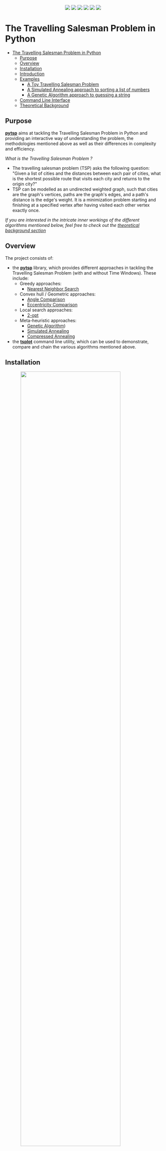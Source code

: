 <p align="center">
  <img src="https://img.shields.io/badge/license-MIT-blue"/>
  <img src="https://img.shields.io/badge/python-3.8-blue"/>
  <img src="https://img.shields.io/badge/version-1.2-blue"/>
  <img src="https://img.shields.io/badge/build-passing-green"/>
  <img src="https://img.shields.io/badge/maintained-yes-green"/>
  <img src="https://img.shields.io/badge/status-development-yellow"/>
</p>

# The Travelling Salesman Problem in Python

- [The Travelling Salesman Problem in Python](#the-travelling-salesman-problem-in-python)
  - [Purpose](#purpose)
  - [Overview](#overview)
  - [Installation](#installation)
  - [Introduction](#introduction)
  - [Examples](#examples)
    - [A Toy Travelling Salesman Problem](#a-toy-travelling-salesman-problem)
    - [A Simulated Annealing approach to sorting a list of numbers](#a-simulated-annealing-approach-to-sorting-a-list-of-numbers)
    - [A Genetic Algorithm approach to guessing a string](#a-genetic-algorithm-approach-to-guessing-a-string)
  - [Command Line Interface](#command-line-interface)
  - [Theoretical Background](#theoretical-background)

## Purpose

**[pytsp](./pytsp/)** aims at tackling the Travelling Salesman Problem in Python and providing an interactive way of understanding the problem, the methodologies mentioned above as well as their differences in complexity and efficiency.

_What is the Travelling Salesman Problem ?_

- The travelling salesman problem (TSP) asks the following question: "Given a list of cities and the distances between each pair of cities, what is the shortest possible route that visits each city and returns to the origin city?"
- TSP can be modelled as an undirected weighted graph, such that cities are the graph's vertices, paths are the graph's edges, and a path's distance is the edge's weight. It is a minimization problem starting and finishing at a specified vertex after having visited each other vertex exactly once.

_If you are interested in the intricate inner workings of the different algorithms mentioned below, feel free to check out the [theoretical background section](#theoretical-background)_

## Overview

The project consists of:

- the **[pytsp](./pytsp/)** library, which provides different approaches in tackling the Travelling Salesman Problem (with and without Time Windows). These include:
  - Greedy approaches:
    - [Nearest Neighbor Search](./pytsp/core/tsp.py)
  - Convex hull / Geometric approaches:
    - [Angle Comparison](./pytsp/core/tsp.py)
    - [Eccentricity Comparison](./pytsp/core/tsp.py)
  - Local search approaches:
    - [2-opt](./pytsp/core/tsp.py)
  - Meta-heuristic approaches:
    - [Genetic Algorithm](./pytsp/core/genetic.py))
    - [Simulated Annealing](./pytsp/core/annealing.py)
    - [Compressed Annealing](./pytsp/core/annealing.py)
- the **[tsplot](pytsp/tsplot.py)** command line utility, which can be used to demonstrate, compare and chain the various algorithms mentioned above.

## Installation

<img src="./img/install.png" style="display: block; margin-left: auto; margin-right: auto; width: 80%;"/>

## Introduction

_What are **Traits** ?_

**[Traits](./pytsp/core/misc/trait.py)**, which are implemented as a **[python metaclass](https://realpython.com/python-metaclasses/)**, are at the core of **pytsp** and provide a flexible and frictionless way of modifying the inner workings of the underlying algorithms.

_Without knowing what **Traits** are supposed to do, could you guess what the following python code will produce as output ?_

```python
from pytsp import Trait


class SuperSmartAI(Trait):
    TRAITS = ['greet', ]

    class Greet:
        def greetings(self, name):
            return f'Greetings {self.title}.{name}'

        def hello(self, name):
            return f'Hello {self.title}.{name}'

    def __init__(self, title, *args, **kwargs):
        super().__init__(*args, **kwargs)

        self.title = title


if __name__ == '__main__':
    ai = SuperSmartAI('Mr')

    ai.greet = SuperSmartAI.Greet.hello

    print(ai.greet('Sioros'))

    ai.title = 'Sir'
    ai.greet = 'greetings'

    print(ai.greet('Vasileios'))
```

If you answered

```bash
Hello Mr.Sioros
Greetings Sir.Vasileios
```

you have earned yourself a cookie !

## Examples

Let's now look at some examples of using **pytsp**. The examples are presented in least to most confusing order.

_The following examples are simplified versions of a subset of the examples provided in the **[examples](./pytsp/examples/)** directory_

### A Toy Travelling Salesman Problem

```python
from random import uniform

from pytsp import TravellingSalesman

if __name__ == '__main__':
    X_AXIS, Y_AXIS = (-50, +50), (-50, +50)

    cities = [
        (uniform(X_AXIS[0], X_AXIS[1]), uniform(Y_AXIS[0], Y_AXIS[1]))
        for i in range(10)
    ]

    depot, cities = cities[0], cities[1:]

    tsp = TravellingSalesman(metric='euclidean')

    route, cost = tsp.nearest_neighbor(depot, cities)
```

### A Simulated Annealing approach to sorting a list of numbers

```python
from random import choice, random, randrange, shuffle

from pytsp import SimulatedAnnealing


class Sort(SimulatedAnnealing):
    class Mutate:
        def shift_1(self, elements):
            neighbor = elements[:]

            i = randrange(0, len(elements))
            j = randrange(0, len(elements))

            neighbor.insert(j, neighbor.pop(i))

            return neighbor

    class Cost:
        def least_squares(self, individual):
            squared_sum = 0
            for i in range(0, len(individual) - 1):
                for j in range(i + 1, len(individual)):
                    squared_sum += individual[i] > individual[j]

            return squared_sum


if __name__ == '__main__':
    sorter = Sort(mutate='shift_1', cost='least_squares')

    individual = list(range(10))

    shuffle(individual)

    best, cost = sorter.fit(individual)
```

### A Genetic Algorithm approach to guessing a string

```python
from random import choice, random, randrange
from string import printable

from pytsp import GeneticAlgorithm


class GuessString(GeneticAlgorithm):
    class Mutate:
        def randomize(self, individual):
            return ''.join([
                choice(printable)
                if random() < self.per_character_mutation_probability
                else individual[i]
                for i in range(len(individual))
            ])

    class Crossover:
        def cut_and_stitch(self, individual_a, individual_b):
            left = individual_a[:len(individual_a) // 2]
            right = individual_b[len(individual_b) // 2:]

            return left + right

    class Select:
        def random_top_half(self, population):
            return population[randrange(0, len(population) // 2)]

    class Fitness:
        def least_squares(self, individual):
            squared_sum = 0
            for i in range(len(self.target)):
                squared_sum += (ord(individual[i]) - ord(self.target[i])) ** 2

            return 1 / (squared_sum + 1)

    def __init__(self, target, *args, per_character_mutation_probability=0.1, **kwargs):
        super().__init__(*args, **kwargs)

        self.target = target
        self.per_character_mutation_probability = per_character_mutation_probability


if __name__ == '__main__':
    target = 'Hello World!'

    string_guesser = GuessString(
        target,
        mutate='randomize',
        crossover='cut_and_stitch',
        select='random_top_half',
        fitness='least_squares',
        max_iterations=10000
    )

    individual = ''.join([choice(printable)for _ in range(len(target))])

    fittest = string_guesser.fit(individual)
```

## Command Line Interface

**tsplot** offers a way of demonstrating, comparing and chaining different algorithms.

<img src="./img/usage.png" style="display: block; margin-left: auto; margin-right: auto; width: 80%;"/>


## Theoretical Background

_Special thanks to [Andrinopoulou Christina](https://github.com/ChristinaAndrinopoyloy) for her major contribution in the theoretical research of the problem_
